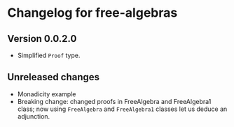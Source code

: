 # Changelog for free-algebras

## Version 0.0.2.0
- Simplified `Proof` type.

## Unreleased changes

- Monadicity example
- Breaking change: changed proofs in FreeAlgebra and FreeAlgebra1 class; now
  using `FreeAlgebra` and `FreeAlgebra1` classes let us deduce an adjunction.
